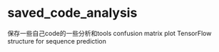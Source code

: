# saved_code_analysis
保存一些自己code的一些分析和tools
confusion matrix plot
TensorFlow structure for sequence prediction
